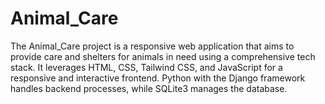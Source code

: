 # Animal_Care
The Animal_Care project is a responsive web application that aims to provide care and shelters for animals in need using a comprehensive tech stack. It leverages HTML, CSS, Tailwind CSS, and JavaScript for a responsive and interactive frontend. Python with the Django framework handles backend processes, while SQLite3 manages the database.
